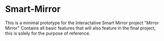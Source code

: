 # Smart-Mirror
This is a minimal prototype for the Interactative Smart Mirror project "Mirror Mirror"
Contains all basic features that will also feature in the final project, this is solely for the purpose of reference.
